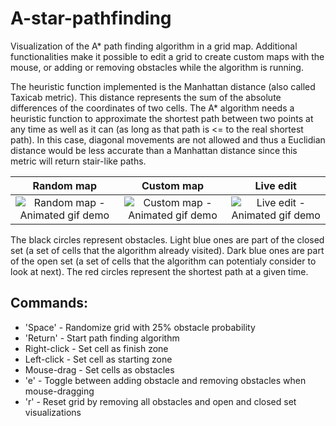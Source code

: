 # A-star-pathfinding

Visualization of the A* path finding algorithm in a grid map. Additional functionalities make it possible to edit a grid to create custom maps with the mouse, or adding or removing obstacles while the algorithm is running.

The heuristic function implemented is the Manhattan distance (also called Taxicab metric). This distance represents the sum of the absolute differences of the coordinates of two cells. The A* algorithm needs a heuristic function to approximate the shortest path between two points at any time as well as it can (as long as that path is <= to the real shortest path). In this case, diagonal movements are not allowed and thus a Euclidian distance would be less accurate than a Manhattan distance since this metric will return stair-like paths.

Random map            |           Custom map          |         Live edit
:-------------------------:|:-------------------------:|:------------------------:
![Random map - Animated gif demo](random_map.gif) | ![Custom map - Animated gif demo](custom_map.gif) | ![Live edit - Animated gif demo](live_edit.gif)

The black circles represent obstacles. Light blue ones are part of the closed set (a set of cells that the algorithm already visited). Dark blue ones are part of the open set (a set of cells that the algorithm can potentialy consider to look at next). The red circles represent the shortest path at a given time. 

## Commands:
* 'Space' - Randomize grid with 25% obstacle probability
* 'Return' - Start path finding algorithm
* Right-click - Set cell as finish zone
* Left-click - Set cell as starting zone
* Mouse-drag - Set cells as obstacles
* 'e' - Toggle between adding obstacle and removing obstacles when mouse-dragging
* 'r' - Reset grid by removing all obstacles and open and closed set visualizations
